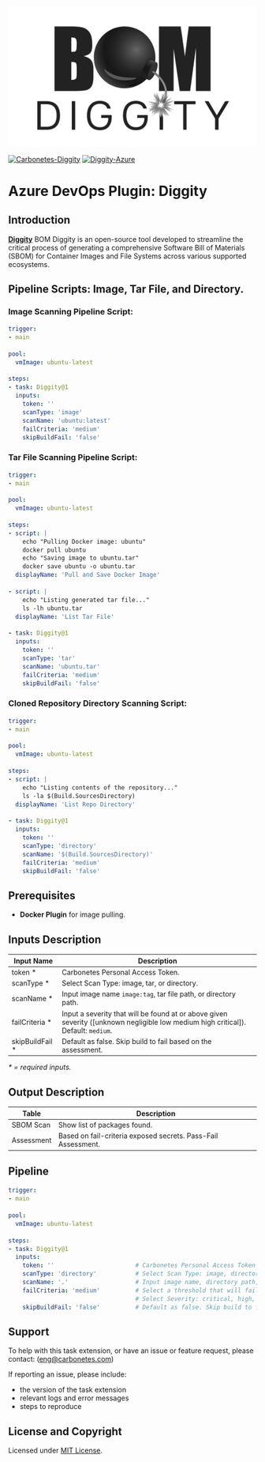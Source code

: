 <p align="center">
<img src="assets/diggity-black.png">
</p>

[![Carbonetes-Diggity](https://img.shields.io/badge/carbonetes-diggity-%232f7ea3)](https://github.com/carbonetes/diggity)
[![Diggity-Azure](https://img.shields.io/badge/diggity-azure--devops--plugin-%232f7ea3)](https://marketplace.visualstudio.com/items?itemName=Carbonetes.diggity)

# Azure DevOps Plugin: Diggity

## Introduction

**[Diggity](https://github.com/carbonetes/diggity)** BOM Diggity is an open-source tool developed to streamline the critical process of generating a comprehensive Software Bill of Materials (SBOM) for Container Images and File Systems across various supported ecosystems.

## Pipeline Scripts: Image, Tar File, and Directory.

### Image Scanning Pipeline Script:

```yaml
trigger:
- main

pool:
  vmImage: ubuntu-latest

steps:
- task: Diggity@1
  inputs:
    token: ''
    scanType: 'image'
    scanName: 'ubuntu:latest'
    failCriteria: 'medium'
    skipBuildFail: 'false'
```

### Tar File Scanning Pipeline Script:

```yaml
trigger:
- main

pool:
  vmImage: ubuntu-latest

steps:
- script: |
    echo "Pulling Docker image: ubuntu"
    docker pull ubuntu
    echo "Saving image to ubuntu.tar"
    docker save ubuntu -o ubuntu.tar
  displayName: 'Pull and Save Docker Image'

- script: |
    echo "Listing generated tar file..."
    ls -lh ubuntu.tar
  displayName: 'List Tar File'

- task: Diggity@1
  inputs:
    token: ''
    scanType: 'tar'
    scanName: 'ubuntu.tar'
    failCriteria: 'medium'
    skipBuildFail: 'false'
```

### Cloned Repository Directory Scanning Script:

```yaml
trigger:
- main

pool:
  vmImage: ubuntu-latest

steps:
- script: |
    echo "Listing contents of the repository..."
    ls -la $(Build.SourcesDirectory)
  displayName: 'List Repo Directory'

- task: Diggity@1
  inputs:
    token: ''
    scanType: 'directory'
    scanName: '$(Build.SourcesDirectory)'
    failCriteria: 'medium'
    skipBuildFail: 'false'
```

## Prerequisites

- **Docker Plugin** for image pulling.

## Inputs Description

| Input Name                  | Description                                                  |
| --------------------------- | ------------------------------------------------------------ |
| token \*                    | Carbonetes Personal Access Token. | 
| scanType \*                 | Select Scan Type: image, tar, or directory. | 
| scanName \*                 | Input image name `image:tag`, tar file path, or directory path. |
| failCriteria \*             | Input a severity that will be found at or above given severity ([unknown negligible low medium high critical]). Default: `medium`. |
| skipBuildFail \*            | Default as false. Skip build to fail based on the assessment. |

_\* = required inputs._

## Output Description

| Table                        | Description                                                                                   |
| ---------------------------- | -------------------------------------------------------------------------------------------- |
| SBOM Scan           | Show list of packages found. |
| Assessment                   | Based on fail-criteria exposed secrets. Pass-Fail Assessment. |

## Pipeline

```yaml
trigger:
- main

pool:
  vmImage: ubuntu-latest

steps:
- task: Diggity@1
  inputs:
    token: ''                       # Carbonetes Personal Access Token
    scanType: 'directory'           # Select Scan Type: image, directory, tar.
    scanName: '.'                   # Input image name, directory path, tar file path.
    failCriteria: 'medium'          # Select a threshold that will fail the build when equal to or above the severity found in the results. 
                                    # Select Severity: critical, high, medium, low, negligible, unknown.
    skipBuildFail: 'false'          # Default as false. Skip build to fail based on the assessment.
```

## Support
To help with this task extension, or have an issue or feature request, please contact: (eng@carbonetes.com)

If reporting an issue, please include:

* the version of the task extension
* relevant logs and error messages
* steps to reproduce

## License and Copyright

Licensed under [MIT License](LICENSE).